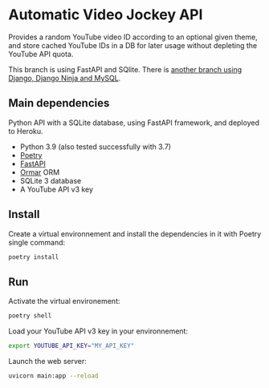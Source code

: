 # Automatic Video Jockey API

Provides a random YouTube video ID according to an optional given theme, and store cached YouTube IDs in a DB for later usage without depleting the YouTube API quota.

This branch is using FastAPI and SQlite. There is [another branch using Django, Django Ninja and MySQL](https://github.com/bolinocroustibat/vj-api/tree/main).

## Main dependencies

Python API with a SQLite database, using FastAPI framework, and deployed to Heroku.

- Python 3.9 (also tested successfully with 3.7)
- [Poetry](https://python-poetry.org/)
- [FastAPI](https://fastapi.tiangolo.com/)
- [Ormar](https://collerek.github.io/ormar/) ORM
- SQLite 3 database
- A YouTube API v3 key

## Install

Create a virtual environnement and install the dependencies in it with Poetry single command:
```sh
poetry install
```

## Run 

Activate the virtual environement:
```sh
poetry shell
```

Load your YouTube API v3 key in your environnement:
```sh
export YOUTUBE_API_KEY="MY_API_KEY"
```

Launch the web server:
```sh
uvicorn main:app --reload
```
